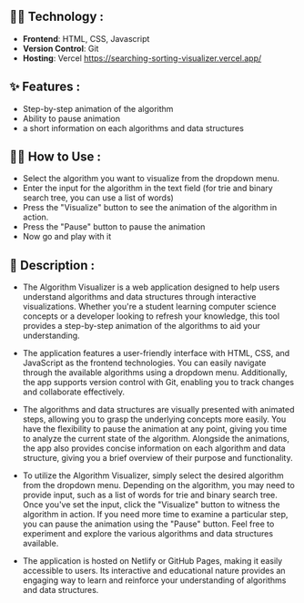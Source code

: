 ## 🧑‍💻 Technology :

- **Frontend**: HTML, CSS, Javascript
- **Version Control**: Git
- **Hosting**: Vercel
  https://searching-sorting-visualizer.vercel.app/

## ✨ Features :

- Step-by-step animation of the algorithm
- Ability to pause animation
- a short information on each algorithms and data structures

## 👨‍💻 How to Use :

- Select the algorithm you want to visualize from the dropdown menu.
- Enter the input for the algorithm in the text field (for trie and binary search tree, you can use a list of words)
- Press the "Visualize" button to see the animation of the algorithm in action.
- Press the "Pause" button to pause the animation
- Now go and play with it

## 📒 Description :

- The Algorithm Visualizer is a web application designed to help users understand algorithms and data structures through interactive visualizations. Whether you're a student learning computer science concepts or a developer looking to refresh your knowledge, this tool provides a step-by-step animation of the algorithms to aid your understanding.

- The application features a user-friendly interface with HTML, CSS, and JavaScript as the frontend technologies. You can easily navigate through the available algorithms using a dropdown menu. Additionally, the app supports version control with Git, enabling you to track changes and collaborate effectively.

- The algorithms and data structures are visually presented with animated steps, allowing you to grasp the underlying concepts more easily. You have the flexibility to pause the animation at any point, giving you time to analyze the current state of the algorithm. Alongside the animations, the app also provides concise information on each algorithm and data structure, giving you a brief overview of their purpose and functionality.

- To utilize the Algorithm Visualizer, simply select the desired algorithm from the dropdown menu. Depending on the algorithm, you may need to provide input, such as a list of words for trie and binary search tree. Once you've set the input, click the "Visualize" button to witness the algorithm in action. If you need more time to examine a particular step, you can pause the animation using the "Pause" button. Feel free to experiment and explore the various algorithms and data structures available.

- The application is hosted on Netlify or GitHub Pages, making it easily accessible to users. Its interactive and educational nature provides an engaging way to learn and reinforce your understanding of algorithms and data structures.
